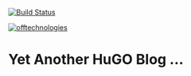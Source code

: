 [![Build Status](https://travis-ci.org/offtechnologies/blog.svg?branch=master)](travis-ci.org/offtechnologies/blog)


[offtechurl]: https://offtechnologies.gthub.io

[![offtechnologies](https://offtechnologies.github.io/images/logo150.png)][offtechurl]
# Yet Another HuGO Blog ...
